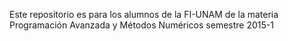 Este repositorio es para los alumnos de la FI-UNAM de la materia Programación Avanzada y Métodos Numéricos semestre 2015-1